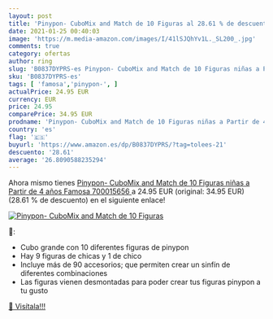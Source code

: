 ```yaml
---
layout: post
title: 'Pinypon- CuboMix and Match de 10 Figuras al 28.61 % de descuento'
date: 2021-01-25 00:40:03
image: 'https://m.media-amazon.com/images/I/41lSJQhYv1L._SL200_.jpg'
comments: true
category: ofertas
author: ring
slug: 'B0837DYPRS-es Pinypon- CuboMix and Match de 10 Figuras niñas a Partir de...'
sku: 'B0837DYPRS-es'
tags: [ 'famosa','pinypon-', ]
actualPrice: 24.95 EUR
currency: EUR
price: 24.95
comparePrice: 34.95 EUR
prodname: 'Pinypon- CuboMix and Match de 10 Figuras niñas a Partir de 4 años  Famosa 700015656 '
country: 'es'
flag: '🇪🇸'
buyurl: 'https://www.amazon.es/dp/B0837DYPRS/?tag=tolees-21'
descuento: '28.61'
average: '26.8090588235294'
---
```


Ahora mismo tienes [Pinypon- CuboMix and Match de 10 Figuras niñas a Partir de 4 años  Famosa 700015656 ](https://www.amazon.es/dp/B0837DYPRS/?tag=tolees-21) a 24.95 EUR (original: 34.95 EUR) (28.61 %  de descuento) en el siguiente enlace!

[![Pinypon- CuboMix and Match de 10 Figuras](https://m.media-amazon.com/images/I/41lSJQhYv1L._SL200_.jpg)](https://www.amazon.es/dp/B0837DYPRS/?tag=tolees-21)

🔎:

- Cubo grande con 10 diferentes figuras de pinypon
- Hay 9 figuras de chicas y 1 de chico
- Incluye más de 90 accesorios; que permiten crear un sinfín de diferentes combinaciones
- Las figuras vienen desmontadas para poder crear tus figuras pinypon a tu gusto

[🛒 Visítala!!!](https://www.amazon.es/dp/B0837DYPRS/?tag=tolees-21)
